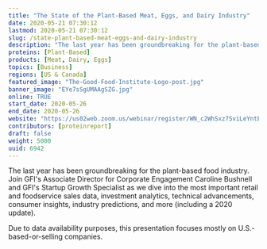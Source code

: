 ```yaml
---
title: "The State of the Plant-Based Meat, Eggs, and Dairy Industry"
date: 2020-05-21 07:30:12
lastmod: 2020-05-21 07:30:12
slug: /state-plant-based-meat-eggs-and-dairy-industry
description: "The last year has been groundbreaking for the plant-based food industry. Join GFI's Associate Director for Corporate Engagement Caroline Bushnell and GFI's Startup Growth Specialist as we dive into the most important retail and foodservice sales data, investment analytics, technical advancements, consumer insights, industry predictions, and more (including a 2020 update).Due to data availability purposes, this presentation focuses mostly on U.S.-based-or-selling companies."
proteins: [Plant-Based]
products: [Meat, Dairy, Eggs]
topics: [Business]
regions: [US & Canada]
featured_image: "The-Good-Food-Institute-Logo-post.jpg"
banner_image: "EYe7sSgUMAAgSZG.jpg"
online: TRUE
start_date: 2020-05-26
end_date: 2020-05-26
website: "https://us02web.zoom.us/webinar/register/WN_c2WhSxz7SviLeYntEEPZHQ"
contributors: [proteinreport]
draft: false
weight: 5000
uuid: 6942
---
```

<p>The last year has been groundbreaking for the plant-based food industry. Join GFI's Associate Director for Corporate Engagement Caroline Bushnell and GFI's Startup Growth Specialist as we dive into the most important retail and foodservice sales data, investment analytics, technical advancements, consumer insights, industry predictions, and more (including a 2020 update).</p>
<p>Due to data availability purposes, this presentation focuses mostly on U.S.-based-or-selling companies.</p>

